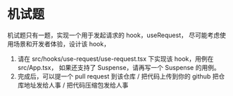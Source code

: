 # 机试题

机试题只有一题，实现一个用于发起请求的 hook，useRequest，
尽可能考虑使用场景和开发者体验，设计该 hook，

1. 请在 src/hooks/use-request/use-request.tsx 下实现该 hook，用例在 src/App.tsx，
   如果还支持了 Suspense，请再写一个 Suspense 的用例。
2. 完成后，可以提一个 pull request 到该仓库 / 把代码上传到你的 github 把仓库地址发给人事 / 把代码压缩包发给人事
